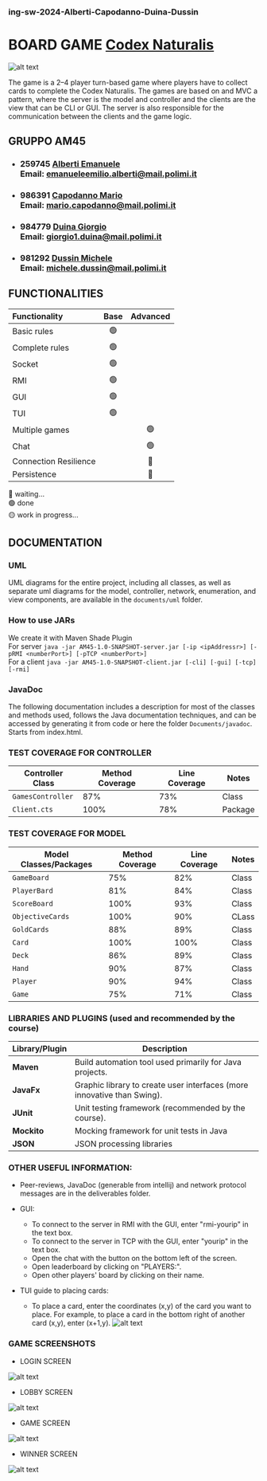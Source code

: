 ### ing-sw-2024-Alberti-Capodanno-Duina-Dussin

# BOARD GAME [Codex Naturalis](https://www.craniocreations.it/prodotto/codex-naturalis)

![alt text](src/main/resources/it/polimi/ingsw/am45/utilities/codex_game.png)

The game is a 2–4 player turn-based game where players have to collect cards to complete the Codex Naturalis.
The games are based on and MVC a pattern, where the server is the model and controller and the clients are the view that
can be CLI or GUI. The server is also responsible for the communication between the clients and the game logic.

## GRUPPO AM45

- ### 259745  [Alberti Emanuele](https://github.com/...) <br>Email: emanueleemilio.alberti@mail.polimi.it
- ### 986391  [Capodanno Mario](https://github.com/MarioCapodanno) <br>Email: mario.capodanno@mail.polimi.it
- ### 984779  [Duina Giorgio](https://github.com/...) <br>Email: giorgio1.duina@mail.polimi.it
- ### 981292  [Dussin Michele](https://github.com/...) <br>Email: michele.dussin@mail.polimi.it

## FUNCTIONALITIES

| Functionality         | Base | Advanced |
|:----------------------|:----:|:--------:|
| Basic rules           |  🟢  |          |
| Complete rules        |  🟢  |          |
| Socket                |  🟢  |          |
| RMI                   |  🟢  |          |
| GUI                   |  🟢  |          |
| TUI                   |  🟢  |          |
| Multiple games        |      |    🟢    |
| Chat                  |      |    🟢    |
| Connection Resilience |      |    🔴    |
| Persistence           |      |    🔴    |

🔴 waiting...  
🟢 done  
🟡 work in progress...

## DOCUMENTATION

### UML

UML diagrams for the entire project, including all classes, as well as separate uml diagrams for the model, controller, network, enumeration, and view components, are available in the `documents/uml` folder.


### How to use JARs 

We create it with Maven Shade Plugin  
For server     ``` java -jar AM45-1.0-SNAPSHOT-server.jar [-ip <ipAddressr>] [-pRMI <numberPort>] [-pTCP <numberPort>] ```  
For a client  ``` java -jar AM45-1.0-SNAPSHOT-client.jar [-cli] [-gui] [-tcp] [-rmi] ```  


### JavaDoc

The following documentation includes a description for most of the classes and methods used, follows the Java
documentation techniques, and can be accessed by generating it from code or
here the folder `Documents/javadoc`.  
Starts from index.html.

### TEST COVERAGE FOR CONTROLLER 

| Controller Class      | Method Coverage | Line Coverage | Notes   |
|-----------------------|-----------------|---------------|---------|
| `GamesController`     | 87%             | 73%           | Class   |
| `Client.cts`          | 100%            | 78%           | Package |

### TEST COVERAGE FOR MODEL

| Model Classes/Packages | Method Coverage | Line Coverage | Notes |
|------------------------|-----------------|---------------|-------|
| `GameBoard`            | 75%             | 82%           | Class |
| `PlayerBard`           | 81%             | 84%           | Class |
| `ScoreBoard`           | 100%            | 93%           | Class |
| `ObjectiveCards`       | 100%            | 90%           | CLass |
| `GoldCards`            | 88%             | 89%           | Class |
| `Card`                 | 100%            | 100%          | Class |
| `Deck`                 | 86%             | 89%           | Class |
| `Hand`                 | 90%             | 87%           | Class |
| `Player`               | 90%             | 94%           | Class |
| `Game`                 | 75%             | 71%           | Class |

### LIBRARIES AND PLUGINS (used and recommended by the course)

| Library/Plugin | Description                                                             |
|----------------|-------------------------------------------------------------------------|
| __Maven__      | Build automation tool used primarily for Java projects.                 |
| __JavaFx__     | Graphic library to create user interfaces (more innovative than Swing). |
| __JUnit__      | Unit testing framework (recommended by the course).                     |    
| __Mockito__    | Mocking framework for unit tests in Java                                |    
| __JSON__       | JSON processing libraries                                               |    


### OTHER USEFUL INFORMATION:

- Peer-reviews, JavaDoc (generable from intellij) and network protocol messages are in the deliverables folder.
- GUI:
  - To connect to the server in RMI with the GUI, enter "rmi-yourip" in the text box.
  - To connect to the server in TCP with the GUI, enter "yourip" in the text box.
  - Open the chat with the button on the bottom left of the screen.
  - Open leaderboard by clicking on "PLAYERS:".
  - Open other players' board by clicking on their name.
  
- TUI guide to placing cards:

    - To place a card, enter the coordinates (x,y) of the card you want to place. For example, to place a card in the bottom right of another card (x,y), enter (x+1,y). 
  ![alt text](src/main/resources/it/polimi/ingsw/am45/utilities/TUiPlacingCoordinate.jpg)


### GAME SCREENSHOTS
- LOGIN SCREEN

![alt text](src/main/resources/it/polimi/ingsw/am45/utilities/login.png)
- LOBBY SCREEN

![alt text](src/main/resources/it/polimi/ingsw/am45/utilities/lobby.png)
- GAME SCREEN

![alt text](src/main/resources/it/polimi/ingsw/am45/utilities/gameview.png)
- WINNER SCREEN

![alt text](src/main/resources/it/polimi/ingsw/am45/utilities/winner.png)


